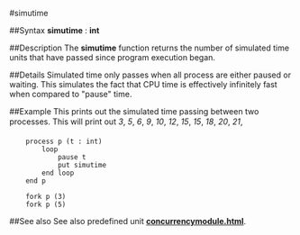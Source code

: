
#simutime

##Syntax
**simutime** : **int**



##Description
The **simutime** function returns the number of simulated time units that have passed since program execution began.



##Details
Simulated time only passes when all process are either paused or waiting. This simulates the fact that CPU time is effectively infinitely fast when compared to "pause" time.



##Example
This prints out the simulated time passing between two processes. This will print out _3_, _5_, _6_, _9_, _10_, _12_, _15_, _15_, _18_, _20_, _21_, _&#133;_


        process p (t : int)
            loop
                pause t
                put simutime
            end loop
        end p
        
        fork p (3)
        fork p (5)
##See also
See also predefined unit **[concurrencymodule.html](Concurrency)**.


